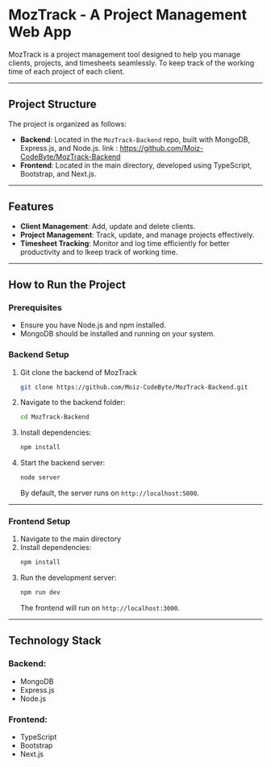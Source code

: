 # MozTrack - A Project Management Web App

MozTrack is a project management tool designed to help you manage clients, projects, and timesheets seamlessly. To keep track of the working time of each project of each client.

---

## Project Structure
The project is organized as follows:
- **Backend**: Located in the `MozTrack-Backend` repo, built with MongoDB, Express.js, and Node.js. 
link : https://github.com/Moiz-CodeByte/MozTrack-Backend
- **Frontend**: Located in the main directory, developed using TypeScript, Bootstrap, and Next.js.

---

## Features
- **Client Management**: Add, update and delete clients.
- **Project Management**: Track, update, and manage projects effectively.
- **Timesheet Tracking**: Monitor and log time efficiently for better productivity and to lkeep track of working time.

---

## How to Run the Project

### Prerequisites
- Ensure you have Node.js and npm installed.
- MongoDB should be installed and running on your system.

### Backend Setup
1. Git clone the backend of MozTrack
   ```bash
   git clone https://github.com/Moiz-CodeByte/MozTrack-Backend.git
   ```
1. Navigate to the backend folder:
   
   ```bash
   cd MozTrack-Backend
   ```
3. Install dependencies:
   ```bash
   npm install
   ```
4. Start the backend server:
   ```bash
   node server
   ```
   By default, the server runs on `http://localhost:5000`.

---

### Frontend Setup
1. Navigate to the main directory 
2. Install dependencies:
   ```bash
   npm install
   ```
3. Run the development server:
   ```bash
   npm run dev
   ```
   The frontend will run on `http://localhost:3000`.

---

## Technology Stack
### Backend:
- MongoDB
- Express.js
- Node.js

### Frontend:
- TypeScript
- Bootstrap
- Next.js